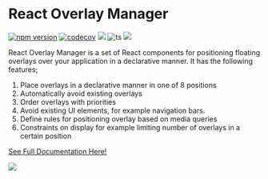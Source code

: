 # React Overlay Manager
[![npm version](https://badge.fury.io/js/react-overlay-manager.svg)](https://badge.fury.io/js/react-overlay-manager)
[![codecov](https://codecov.io/gh/ammanvedi/react-overlay-manager/branch/master/graph/badge.svg?token=FMZZ527BNG)](https://codecov.io/gh/ammanvedi/react-overlay-manager)
[![](https://img.shields.io/badge/%F0%9F%93%96-Documentation-blue)](https://ammanvedi.github.io/react-overlay-manager/?path=/story/documentation-introduction--page)
![ts](https://img.shields.io/github/languages/top/ammanvedi/react-overlay-manager)
![](https://img.shields.io/npm/dw/react-overlay-manager)

React Overlay Manager is a set of React components for positioning floating overlays over your application
in a declarative manner. It has the following features;

1. Place overlays in a declarative manner in one of 8 positions
2. Automatically avoid existing overlays
3. Order overlays with priorities
4. Avoid existing UI elements, for example navigation bars.
5. Define rules for positioning overlay based on media queries
6. Constraints on display for example limiting number of overlays in a certain position

[See Full Documentation Here!](https://ammanvedi.github.io/react-overlay-manager/?path=/story/documentation-introduction--page)

![](https://i.imgur.com/cykX35z.gif)